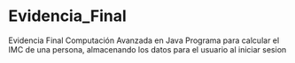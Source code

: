 # Evidencia_Final
Evidencia Final Computación Avanzada en Java
Programa para calcular el IMC de una persona, almacenando los datos para el usuario al iniciar sesion 
